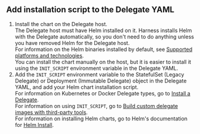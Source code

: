 ## Add installation script to the Delegate YAML

1. Install the chart on the Delegate host.  
The Delegate host must have Helm installed on it. Harness installs Helm with the Delegate automatically, so you don't need to do anything unless you have removed Helm for the Delegate host.  
For information on the Helm binaries installed by default, see [Supported platforms and technologies](../../../getting-started/supported-platforms-and-technologies.md).  
You can install the chart manually on the host, but it is easier to install it using the `INIT_SCRIPT` environment variable in the Delegate YAML.
2. Add the `INIT_SCRIPT` environment variable to the StatefulSet (Legacy Delegate) or Deployment (Immutable Delegate) object in the Delegate YAML, and add your Helm chart installation script.  
For information on Kubernetes or Docker Delegate types, go to [Install a Delegate](../../../platform/2_Delegates/install-delegates/overview.md).  
For information on using `INIT_SCRIPT`, go to [Build custom delegate images with third-party tools](/docs/platform/2_Delegates/install-delegates/build-custom-delegate-images-with-third-party-tools.md).  
For information on installing Helm charts, go to Helm's documentation for [Helm Install](https://helm.sh/docs/helm/helm_install/).

